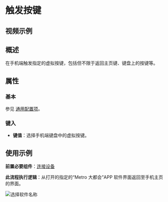# 触发按键

## 视频示例

## 概述

在手机端触发指定的虚拟按键，包括但不限于返回主页键、键盘上的按键等。

## 属性

### 基本

参见 [通用配置项](../Appendix/CommonConfigurationItems.md)。

### 键入

- **键值**：选择手机端键盘中的虚拟按键。

## 使用示例

**前置必要组件**：[连接设备](../PhoneAutomation/MobileConnect.md)

**此流程执行逻辑**：从打开的指定的“Metro 大都会”APP 软件界面返回至手机主页的界面。

![选择软件名称](https://docimages.blob.core.chinacloudapi.cn/images/Activities/openapp20201222.png)
